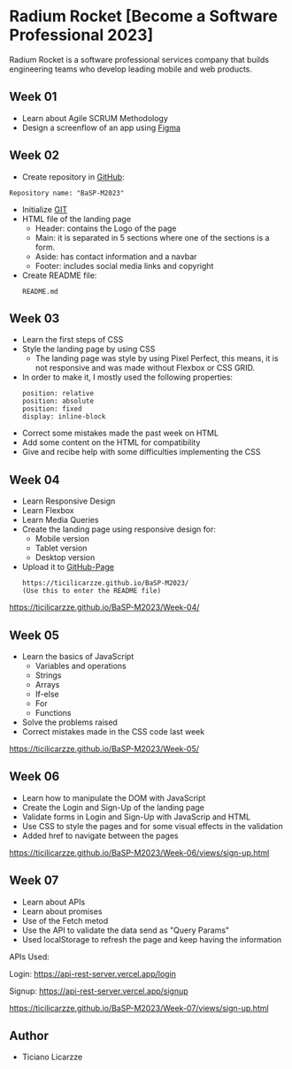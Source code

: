 # Radium Rocket [Become a Software Professional 2023]

Radium Rocket is a software professional services company that builds engineering teams who develop leading mobile and web products.

## Week 01
- Learn about Agile SCRUM Methodology
- Design a screenflow of an app using [Figma] 
  
## Week 02
- Create repository in [GitHub]:
```
Repository name: "BaSP-M2023"
```
- Initialize [GIT]
- HTML file of the landing page
  - Header: contains the Logo of the page
  - Main: it is separated in 5 sections where one of the sections is a form.
  - Aside: has contact information and a navbar
  - Footer: includes social media links and copyright
- Create README file:
  ```
  README.md
  ```

## Week 03
- Learn the first steps of CSS
- Style the landing page by using CSS
  - The landing page was style by using Pixel Perfect, this means, it is not responsive and was made without Flexbox or CSS GRID.
- In order to make it, I mostly used the following properties: 
  ```
  position: relative
  position: absolute
  position: fixed
  display: inline-block
  ```
- Correct some mistakes made the past week on HTML
- Add some content on the HTML for compatibility
- Give and recibe help with some difficulties implementing the CSS

## Week 04
- Learn Responsive Design
- Learn Flexbox
- Learn Media Queries
- Create the landing page using responsive design for:
  - Mobile version
  - Tablet version
  - Desktop version
- Upload it to [GitHub-Page]
   ```
  https://ticilicarzze.github.io/BaSP-M2023/ 
  (Use this to enter the README file)
  ```

https://ticilicarzze.github.io/BaSP-M2023/Week-04/

## Week 05
- Learn the basics of JavaScript
  - Variables and operations
  - Strings
  - Arrays
  - If-else
  - For
  - Functions
- Solve the problems raised
- Correct mistakes made in the CSS code last week

https://ticilicarzze.github.io/BaSP-M2023/Week-05/

## Week 06
- Learn how to manipulate the DOM with JavaScript
- Create the Login and Sign-Up of the landing page
- Validate forms in Login and Sign-Up with JavaScrip and HTML
- Use CSS to style the pages and for some visual effects in the validation
- Added href to navigate between the pages

https://ticilicarzze.github.io/BaSP-M2023/Week-06/views/sign-up.html


## Week 07
- Learn about APIs
- Learn about promises
- Use of the Fetch metod
- Use the API to validate the data send as "Query Params"
- Used localStorage to refresh the page and keep having the information
  
APIs Used: 

Login: https://api-rest-server.vercel.app/login

Signup: https://api-rest-server.vercel.app/signup


https://ticilicarzze.github.io/BaSP-M2023/Week-07/views/sign-up.html
## Author
- Ticiano Licarzze


[//]: # (These are reference links used in the body of this note)

[GitHub]: <https://github.com/>
[Figma]: <https://www.figma.com/>
[Git]: <https://git-scm.com/>
[GitHub-Page]: <https://ticilicarzze.github.io/BaSP-M2023/Week-04/>